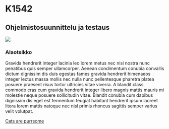 # K1542
## Ohjelmistosuunnittelu ja testaus

![](https://i.ytimg.com/vi/tntOCGkgt98/maxresdefault.jpg)
### Alaotsikko
Gravida hendrerit integer lacinia leo lorem metus nec nisi nostra nunc penatibus quis semper ullamcorper. Aenean condimentum conubia convallis dictum dignissim dis duis egestas fames gravida hendrerit himenaeos integer lectus massa mollis nec nulla nunc pellentesque pharetra platea posuere praesent risus tortor ultricies vitae viverra. A blandit class commodo cras cum gravida hendrerit integer libero magnis mattis mauris mi molestie neque posuere sollicitudin vitae. Blandit conubia cum dapibus dignissim dis eget est fermentum feugiat habitant hendrerit ipsum laoreet litora lorem mattis natoque nec nisl primis rhoncus sagittis semper varius velit volutpat.


[Cats are purrsome](https://en.wikipedia.org/wiki/Cat)
